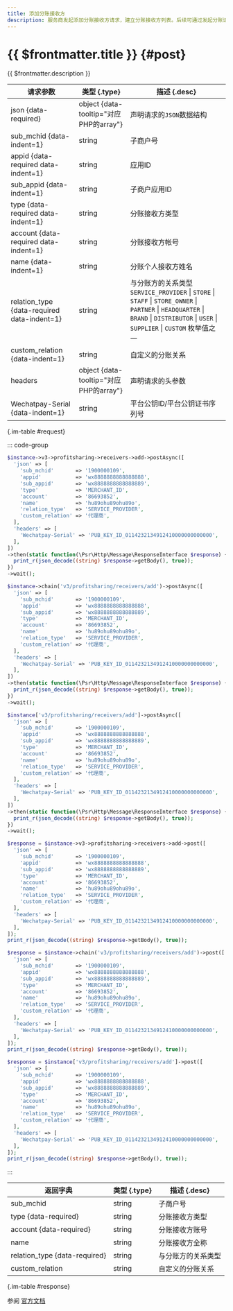 ```yaml
---
title: 添加分账接收方
description: 服务商发起添加分账接收方请求，建立分账接收方列表。后续可通过发起分账请求，将分账方商户结算后的资金，分到该分账接收方
---
```


# {{ $frontmatter.title }} {#post}

{{ $frontmatter.description }}

| 请求参数 | 类型 {.type} | 描述 {.desc}
| --- | --- | ---
| json {data-required} | object {data-tooltip="对应PHP的array"} | 声明请求的`JSON`数据结构
| sub_mchid {data-indent=1} | string | 子商户号
| appid {data-required data-indent=1} | string | 应用ID
| sub_appid {data-indent=1} | string | 子商户应用ID
| type {data-required data-indent=1} | string | 分账接收方类型
| account {data-required data-indent=1} | string | 分账接收方帐号
| name {data-indent=1} | string | 分账个人接收方姓名
| relation_type {data-required data-indent=1} | string | 与分账方的关系类型<br/>`SERVICE_PROVIDER` \| `STORE` \| `STAFF` \| `STORE_OWNER` \| `PARTNER` \| `HEADQUARTER` \| `BRAND` \| `DISTRIBUTOR` \| `USER` \| `SUPPLIER` \| `CUSTOM` 枚举值之一
| custom_relation {data-indent=1} | string | 自定义的分账关系
| headers | object {data-tooltip="对应PHP的array"} | 声明请求的头参数
| Wechatpay-Serial {data-indent=1} | string | 平台公钥ID/平台公钥证书序列号

{.im-table #request}

::: code-group

```php [异步纯链式]
$instance->v3->profitsharing->receivers->add->postAsync([
  'json' => [
    'sub_mchid'       => '1900000109',
    'appid'           => 'wx8888888888888888',
    'sub_appid'       => 'wx8888888888888889',
    'type'            => 'MERCHANT_ID',
    'account'         => '86693852',
    'name'            => 'hu89ohu89ohu89o',
    'relation_type'   => 'SERVICE_PROVIDER',
    'custom_relation' => '代理商',
  ],
  'headers' => [
    'Wechatpay-Serial' => 'PUB_KEY_ID_0114232134912410000000000000',
  ],
])
->then(static function(\Psr\Http\Message\ResponseInterface $response) {
  print_r(json_decode((string) $response->getBody(), true));
})
->wait();
```

```php [异步声明式]
$instance->chain('v3/profitsharing/receivers/add')->postAsync([
  'json' => [
    'sub_mchid'       => '1900000109',
    'appid'           => 'wx8888888888888888',
    'sub_appid'       => 'wx8888888888888889',
    'type'            => 'MERCHANT_ID',
    'account'         => '86693852',
    'name'            => 'hu89ohu89ohu89o',
    'relation_type'   => 'SERVICE_PROVIDER',
    'custom_relation' => '代理商',
  ],
  'headers' => [
    'Wechatpay-Serial' => 'PUB_KEY_ID_0114232134912410000000000000',
  ],
])
->then(static function(\Psr\Http\Message\ResponseInterface $response) {
  print_r(json_decode((string) $response->getBody(), true));
})
->wait();
```

```php [异步属性式]
$instance['v3/profitsharing/receivers/add']->postAsync([
  'json' => [
    'sub_mchid'       => '1900000109',
    'appid'           => 'wx8888888888888888',
    'sub_appid'       => 'wx8888888888888889',
    'type'            => 'MERCHANT_ID',
    'account'         => '86693852',
    'name'            => 'hu89ohu89ohu89o',
    'relation_type'   => 'SERVICE_PROVIDER',
    'custom_relation' => '代理商',
  ],
  'headers' => [
    'Wechatpay-Serial' => 'PUB_KEY_ID_0114232134912410000000000000',
  ],
])
->then(static function(\Psr\Http\Message\ResponseInterface $response) {
  print_r(json_decode((string) $response->getBody(), true));
})
->wait();
```

```php [同步纯链式]
$response = $instance->v3->profitsharing->receivers->add->post([
  'json' => [
    'sub_mchid'       => '1900000109',
    'appid'           => 'wx8888888888888888',
    'sub_appid'       => 'wx8888888888888889',
    'type'            => 'MERCHANT_ID',
    'account'         => '86693852',
    'name'            => 'hu89ohu89ohu89o',
    'relation_type'   => 'SERVICE_PROVIDER',
    'custom_relation' => '代理商',
  ],
  'headers' => [
    'Wechatpay-Serial' => 'PUB_KEY_ID_0114232134912410000000000000',
  ],
]);
print_r(json_decode((string) $response->getBody(), true));
```

```php [同步声明式]
$response = $instance->chain('v3/profitsharing/receivers/add')->post([
  'json' => [
    'sub_mchid'       => '1900000109',
    'appid'           => 'wx8888888888888888',
    'sub_appid'       => 'wx8888888888888889',
    'type'            => 'MERCHANT_ID',
    'account'         => '86693852',
    'name'            => 'hu89ohu89ohu89o',
    'relation_type'   => 'SERVICE_PROVIDER',
    'custom_relation' => '代理商',
  ],
  'headers' => [
    'Wechatpay-Serial' => 'PUB_KEY_ID_0114232134912410000000000000',
  ],
]);
print_r(json_decode((string) $response->getBody(), true));
```

```php [同步属性式]
$response = $instance['v3/profitsharing/receivers/add']->post([
  'json' => [
    'sub_mchid'       => '1900000109',
    'appid'           => 'wx8888888888888888',
    'sub_appid'       => 'wx8888888888888889',
    'type'            => 'MERCHANT_ID',
    'account'         => '86693852',
    'name'            => 'hu89ohu89ohu89o',
    'relation_type'   => 'SERVICE_PROVIDER',
    'custom_relation' => '代理商',
  ],
  'headers' => [
    'Wechatpay-Serial' => 'PUB_KEY_ID_0114232134912410000000000000',
  ],
]);
print_r(json_decode((string) $response->getBody(), true));
```

:::

| 返回字典 | 类型 {.type} | 描述 {.desc}
| --- | --- | ---
| sub_mchid | string | 子商户号
| type {data-required} | string | 分账接收方类型
| account {data-required} | string | 分账接收方账号
| name | string | 分账接收方全称
| relation_type {data-required} | string | 与分账方的关系类型
| custom_relation | string | 自定义的分账关系

{.im-table #response}

参阅 [官方文档](https://pay.weixin.qq.com/wiki/doc/apiv3_partner/apis/chapter8_1_8.shtml)

